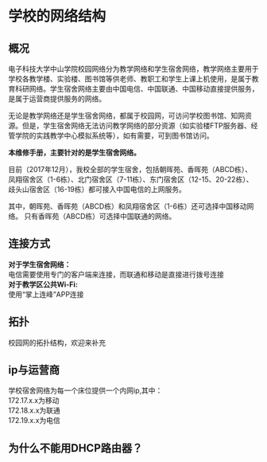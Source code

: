 # 学校的网络结构
## 概况
电子科技大学中山学院校园网络分为教学网络和学生宿舍网络，教学网络主要用于学校各教学楼、实验楼、图书馆等供老师、教职工和学生上课上机使用，是属于教育科研网络。学生宿舍网络主要由中国电信、中国联通、中国移动直接提供服务，是属于运营商提供服务的网络。

无论是教学网络还是学生宿舍网络，都属于校园网，可访问学校图书馆、知网资源。但是，学生宿舍网络无法访问教学网络的部分资源（如实验楼FTP服务器、经管学院的实践教学中心模拟系统等），如有需要，可到图书馆访问。

**本维修手册，主要针对的是学生宿舍网络。**

目前（2017年12月），我校全部的学生宿舍，包括朝晖苑、香晖苑（ABCD栋）、凤翔宿舍区（1-6栋）、北门宿舍区（7-11栋）、东门宿舍区（12-15、20-22栋）、歧头山宿舍区（16-19栋）都可接入中国电信的上网服务。

其中，朝晖苑、香晖苑（ABCD栋）和凤翔宿舍区（1-6栋）还可选择中国移动网络。
只有香晖苑（ABCD栋）可选择中国联通的网络。

## 连接方式
**对于学生宿舍网络：**\
电信需要使用专门的客户端来连接，而联通和移动是直接进行拨号连接\
**对于教学区公共Wi-Fi:**\
使用“掌上连峰”APP连接
## 拓扑
校园网的拓扑结构，欢迎来补充
## ip与运营商
学校宿舍网络为每一个床位提供一个内网ip,其中：\
172.17.x.x为移动\
172.18.x.x为联通\
172.19.x.x为电信
## 为什么不能用DHCP路由器？

